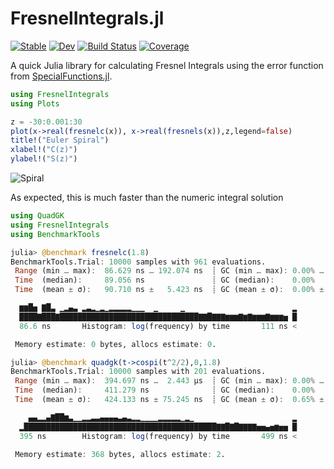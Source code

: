 # FresnelIntegrals.jl

[![Stable](https://img.shields.io/badge/docs-stable-blue.svg)](https://kiranshila.github.io/FresnelIntegrals.jl/stable/)
[![Dev](https://img.shields.io/badge/docs-dev-blue.svg)](https://kiranshila.github.io/FresnelIntegrals.jl/dev/)
[![Build Status](https://github.com/kiranshila/FresnelIntegrals.jl/actions/workflows/CI.yml/badge.svg?branch=master)](https://github.com/kiranshila/FresnelIntegrals.jl/actions/workflows/CI.yml?query=branch%3Amaster)
[![Coverage](https://codecov.io/gh/kiranshila/FresnelIntegrals.jl/branch/master/graph/badge.svg)](https://codecov.io/gh/kiranshila/FresnelIntegrals.jl)

A quick Julia library for calculating Fresnel Integrals using the error function from [SpecialFunctions.jl](https://github.com/JuliaMath/SpecialFunctions.jl).

```julia
using FresnelIntegrals
using Plots

z = -30:0.001:30
plot(x->real(fresnelc(x)), x->real(fresnels(x)),z,legend=false)
title!("Euler Spiral")
xlabel!("C(z)")
ylabel!("S(z)")
```
![Spiral](Spiral.png)

As expected, this is much faster than the numeric integral solution

```julia
using QuadGK
using FresnelIntegrals
using BenchmarkTools

julia> @benchmark fresnelc(1.8)
BenchmarkTools.Trial: 10000 samples with 961 evaluations.
 Range (min … max):  86.629 ns … 192.074 ns  ┊ GC (min … max): 0.00% … 0.00%
 Time  (median):     89.056 ns               ┊ GC (median):    0.00%
 Time  (mean ± σ):   90.710 ns ±   5.423 ns  ┊ GC (mean ± σ):  0.00% ± 0.00%

  ▆▆█▅ ▇█▃ ▁▂▄▃ ▂▃▂▁▂▁▂▂▂▂▂▁▁▁  ▁     ▁                        ▂
  ████▇███▇███████████████████████████████▇▇█▇▇▇▆▆▆▇▆▇▆▆▆▇▆▆▆▅ █
  86.6 ns       Histogram: log(frequency) by time       111 ns <

 Memory estimate: 0 bytes, allocs estimate: 0.

julia> @benchmark quadgk(t->cospi(t^2/2),0,1.8)
BenchmarkTools.Trial: 10000 samples with 201 evaluations.
 Range (min … max):  394.697 ns …  2.443 μs  ┊ GC (min … max): 0.00% … 79.19%
 Time  (median):     411.279 ns              ┊ GC (median):    0.00%
 Time  (mean ± σ):   424.133 ns ± 75.245 ns  ┊ GC (mean ± σ):  0.65% ±  3.09%

    ▄▄▂▂▄▇██▆▃▁▁▂▂▃▃▄▄▄▄▃▄▃▂▂▁▁▁▁▂▂▂▂▂▁▂▁                      ▂
  ▂███████████████████████████████████████████▇▇█▇█▇▇▇▇▅▅▄▅▆▅▅ █
  395 ns        Histogram: log(frequency) by time       499 ns <

 Memory estimate: 368 bytes, allocs estimate: 2.
```
